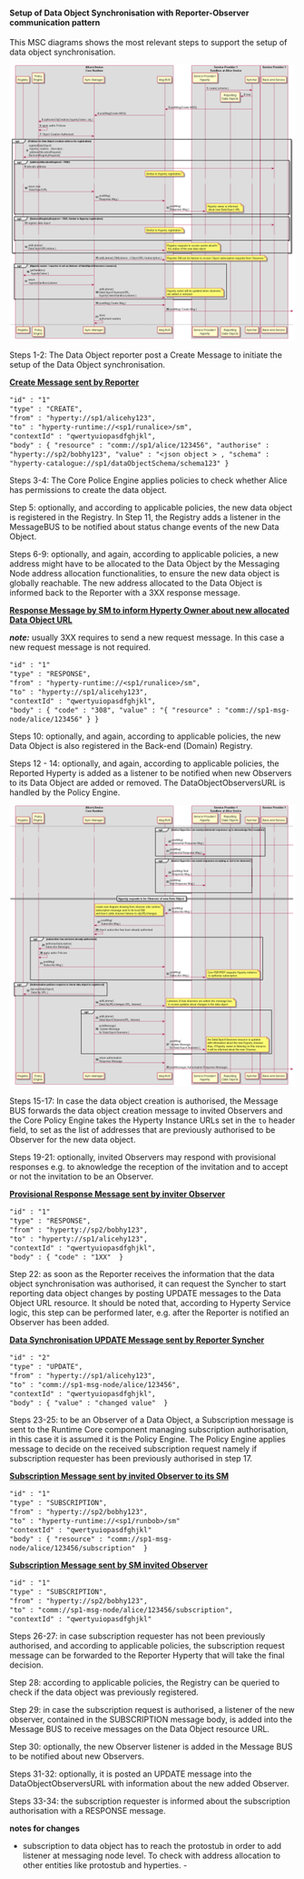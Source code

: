 #### Setup of Data Object Synchronisation with Reporter-Observer communication pattern

This MSC diagrams shows the most relevant steps to support the setup of data object synchronisation.

![Figure @runtime-basic-create-sync1 Request to create a Sync Data Object](syncher-create.png)

Steps 1-2: The Data Object reporter post a Create Message to initiate the setup of the Data Object synchronisation.

**[Create Message sent by Reporter](https://github.com/reTHINK-project/architecture/tree/master/docs/datamodel/message#createmessagebody)**

```
"id" : "1"
"type" : "CREATE",
"from" : "hyperty://sp1/alicehy123",
"to" : "hyperty-runtime://<sp1/runalice>/sm",
"contextId" : "qwertyuiopasdfghjkl",
"body" : { "resource" : "comm://sp1/alice/123456", "authorise" : "hyperty://sp2/bobhy123", "value" : "<json object > , "schema" : "hyperty-catalogue://sp1/dataObjectSchema/schema123" }
```

Steps 3-4: The Core Police Engine applies policies to check whether Alice has permissions to create the data object.

Step 5: optionally, and according to applicable policies, the new data object is registered in the Registry. In Step 11, the Registry adds a listener in the MessageBUS to be notified about status change events of the new Data Object.

Steps 6-9: optionally, and again, according to applicable policies, a new address might have to be allocated to the Data Object by the Messaging Node address allocation functionalities, to ensure the new data object is globally reachable. The new address allocated to the Data Object is informed back to the Reporter with a 3XX response message.

**[Response Message by SM to inform Hyperty Owner about new allocated Data Object URL](https://github.com/reTHINK-project/architecture/tree/master/docs/datamodel/message#createmessagebody)**

***note:*** usually 3XX requires to send a new request message. In this case a new request message is not required.

```
"id" : "1"
"type" : "RESPONSE",
"from" : "hyperty-runtime://<sp1/runalice>/sm",
"to" : "hyperty://sp1/alicehy123",
"contextId" : "qwertyuiopasdfghjkl",
"body" : { "code" : "308", "value" : "{ "resource" : "comm://sp1-msg-node/alice/123456" } }
```

Steps 10: optionally, and again, according to applicable policies, the new Data Object is also registered in the Back-end (Domain) Registry.

Steps 12 - 14: optionally, and again, according to applicable policies, the Reported Hyperty is added as a listener to be notified when new Observers to its Data Object are added or removed. The DataObjectObserversURL is handled by the Policy Engine.

![Figure @runtime-basic-create-sync2 Data Object synchronisation is authorised and Observers added ](syncher-create_001.png)

Steps 15-17: In case the data object creation is authorised, the Message BUS forwards the data object creation message to invited Observers and the Core Policy Engine takes the Hyperty Instance URLs set in the `to` header field, to set as the list of addresses that are previously authorised to be Observer for the new data object.

Steps 19-21: optionally, invited Observers may respond with provisional responses e.g. to aknowledge the reception of the invitation and to accept or not the invitation to be an Observer.

**[Provisional Response Message sent by inviter Observer](https://github.com/reTHINK-project/architecture/tree/master/docs/datamodel/message#responsemessagebody)**

```
"id" : "1"
"type" : "RESPONSE",
"from" : "hyperty://sp2/bobhy123",
"to" : "hyperty://sp1/alicehy123",
"contextId" : "qwertyuiopasdfghjkl",
"body" : { "code" : "1XX"  }
```

Step 22: as soon as the Reporter receives the information that the data object synchronisation was authorised, it can request the Syncher to start reporting data object changes by posting UPDATE messages to the Data Object URL resource. It should be noted that, according to Hyperty Service logic, this step can be performed later, e.g. after the Reporter is notified an Observer has been added.

**[Data Synchronisation UPDATE Message sent by Reporter Syncher](https://github.com/reTHINK-project/architecture/tree/master/docs/datamodel/message#updatenmessagebody)**

```
"id" : "2"
"type" : "UPDATE",
"from" : "hyperty://sp1/alicehy123",
"to" : "comm://sp1-msg-node/alice/123456",
"contextId" : "qwertyuiopasdfghjkl",
"body" : { "value" : "changed value"  }
```

Steps 23-25: to be an Observer of a Data Object, a Subscription message is sent to the Runtime Core component managing subscription authorisation, in this case it is assumed it is the Policy Engine. The Policy Engine applies message to decide on the received subscription request namely if subscription requester has been previously authorised in step 17.

**[Subscription Message sent by invited Observer to its SM](https://github.com/reTHINK-project/architecture/tree/master/docs/datamodel/message#subscriptionmessagebody)**

```
"id" : "1"
"type" : "SUBSCRIPTION",
"from" : "hyperty://sp2/bobhy123",
"to" : "hyperty-runtime://<sp1/runbob>/sm"
"contextId" : "qwertyuiopasdfghjkl"
"body" : { "resource" : "comm://sp1-msg-node/alice/123456/subscription"  }
```

**[Subscription Message sent by SM invited Observer](https://github.com/reTHINK-project/architecture/tree/master/docs/datamodel/message#subscriptionmessagebody)**

```
"id" : "1"
"type" : "SUBSCRIPTION",
"from" : "hyperty://sp2/bobhy123",
"to" : "comm://sp1-msg-node/alice/123456/subscription",
"contextId" : "qwertyuiopasdfghjkl"
```

Steps 26-27: in case subscription requester has not been previously authorised, and according to applicable policies, the subscription request message can be forwarded to the Reporter Hyperty that will take the final decision.

Step 28: according to applicable policies, the Registry can be queried to check if the data object was previously registered.

Step 29: in case the subscription request is authorised, a listener of the new observer, contained in the SUBSCRIPTION message body, is added into the Message BUS to receive messages on the Data Object resource URL.

Step 30: optionally, the new Observer listener is added in the Message BUS to be notified about new Observers.

Steps 31-32: optionally, it is posted an UPDATE message into the DataObjectObserversURL with information about the new added Observer.

Steps 33-34: the subscription requester is informed about the subscription authorisation with a RESPONSE message.

**notes for changes**

-	subscription to data object has to reach the protostub in order to add listener at messaging node level. To check with address allocation to other entities like protostub and hyperties. -
